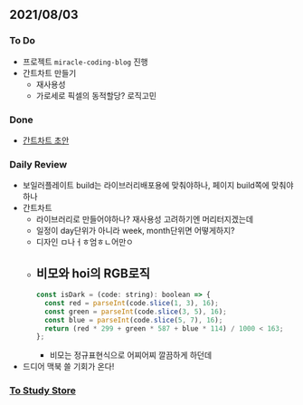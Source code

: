 ## 2021/08/03

### To Do

- 프로젝트 `miracle-coding-blog` 진행
- 간트차트 만들기
  - 재사용성
  - 가로세로 픽셀의 동적할당? 로직고민

### Done

- [간트차트 초안](https://codesandbox.io/s/toy-gantt-chart-playground-x98hq?file=/src/App.js) 

### Daily Review

- 보일러플레이트 build는 라이브러리배포용에 맞춰야하나, 페이지 build쪽에 맞춰야하나
- 간트차트
  - 라이브러리로 만들어야하나? 재사용성 고려하기엔 머리터지겠는데
  - 일정이 day단위가 아니라 week, month단위면 어떻게하지?
  - 디자인 ㅁ나ㅓㅎ엄ㅎㄴ어만ㅇ
  - 비모와 hoi의 RGB로직
    -
    ```js
    const isDark = (code: string): boolean => {
      const red = parseInt(code.slice(1, 3), 16);
      const green = parseInt(code.slice(3, 5), 16);
      const blue = parseInt(code.slice(5, 7), 16);
      return (red * 299 + green * 587 + blue * 114) / 1000 < 163;
    };
    ```
    - 비모는 정규표현식으로 어찌어찌 깔끔하게 하던데
- 드디어 맥북 쓸 기회가 온다!

### [To Study Store](../docs/toStudyStore.md)
